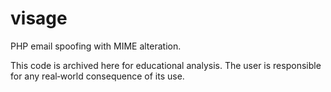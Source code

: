 # visage
PHP email spoofing with MIME alteration.

This code is archived here for educational analysis. The user is responsible for any real‐world consequence of its use.